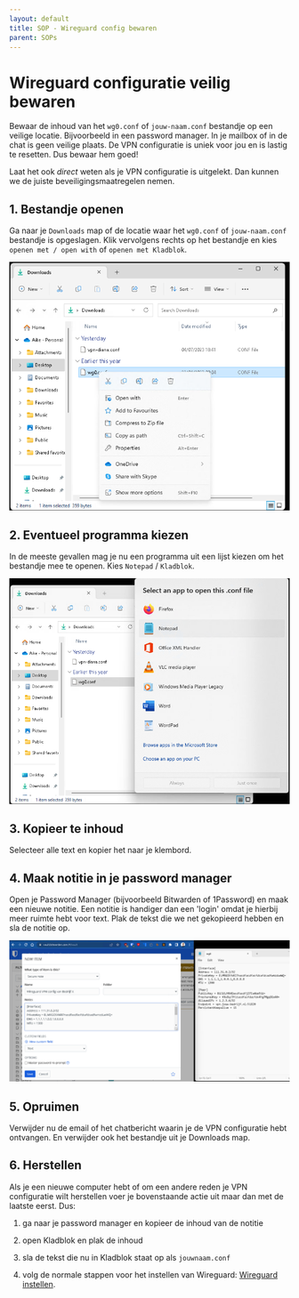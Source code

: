 ```yaml
---
layout: default
title: SOP - Wireguard config bewaren
parent: SOPs
---
```


# Wireguard configuratie veilig bewaren

Bewaar de inhoud van het `wg0.conf` of `jouw-naam.conf` bestandje op een veilige locatie.
Bijvoorbeeld in een password manager. In je mailbox of in de chat is geen veilige plaats.
De VPN configuratie is uniek voor jou en is lastig te resetten. Dus bewaar hem goed!

Laat het ook *direct* weten als je VPN configuratie is uitgelekt. Dan kunnen we de juiste
beveiligingsmaatregelen nemen.

## 1. Bestandje openen

Ga naar je `Downloads` map of de locatie waar het `wg0.conf` of `jouw-naam.conf`
bestandje is opgeslagen. Klik vervolgens rechts op het bestandje en kies
`openen met / open with` of `openen met Kladblok`.

![Wireguard Leeg](/docs/assets/images/wireguard-open-with.png)

## 2. Eventueel programma kiezen

In de meeste gevallen mag je nu een programma uit een lijst kiezen om het bestandje
mee te openen. Kies `Notepad` / `Kladblok`.

![Wireguard Leeg](/docs/assets/images/wireguard-notepad.png)


## 3. Kopieer te inhoud

Selecteer alle text en kopier het naar je klembord.


## 4. Maak notitie in je password manager

Open je Password Manager (bijvoorbeeld Bitwarden of 1Password) en maak een nieuwe notitie.
Een notitie is handiger dan een 'login' omdat je hierbij meer ruimte hebt voor text.
Plak de tekst die we net gekopieerd hebben en sla de notitie op.

![Wireguard Open](/docs/assets/images/wireguard-pm.png)

## 5. Opruimen

Verwijder nu de email of het chatbericht waarin je de VPN configuratie hebt ontvangen. En
verwijder ook het bestandje uit je Downloads map.


## 6. Herstellen

Als je een nieuwe computer hebt of om een andere reden je VPN configuratie wilt
herstellen voer je bovenstaande actie uit maar dan met de laatste eerst. Dus:

1. ga naar je password manager en kopieer de inhoud van de notitie

2. open Kladblok en plak de inhoud

3. sla de tekst die nu in Kladblok staat op als `jouwnaam.conf`

4. volg de normale stappen voor het instellen van Wireguard: [Wireguard instellen](/sops/wireguard-nl.html).
